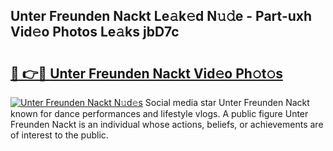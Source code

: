 ## Unter Freunden Nackt Le𝚊k𝚎d N𝚞𝚍e - Part-uxh Vid𝚎o Photos Le𝚊ks jbD7c

# <h2><a href="http://fb4x4p6.evod.top/?m=Unter+Freunden+Nackt">🔗 👉🔴 Unter Freunden Nackt Vid𝚎o Ph𝚘t𝚘s</a></h2>

[![Unter Freunden Nackt N𝚞d𝚎s](https://i.imgur.com/8V9OHl7.gif)](http://fb4x4p6.evod.top/?m=Unter+Freunden+Nackt)
Social media star Unter Freunden Nackt known for dance performances and lifestyle vlogs. A public figure Unter Freunden Nackt is an individual whose actions, beliefs, or achievements are of interest to the public. 
